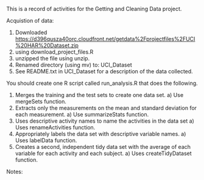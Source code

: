 This is a record of activities for the Getting and Cleaning Data project.

Acquistion of data:
 
  1) Downloaded  https://d396qusza40orc.cloudfront.net/getdata%2Fprojectfiles%2FUCI%20HAR%20Dataset.zip 
  2) using download_project_files.R
  3) unzipped the file using unzip.
  4) Renamed directory (using mv) to: UCI_Dataset
  5) See README.txt in UCI_Dataset for a description of the data collected.

You should create one R script called run_analysis.R that does the following. 
  1) Merges the training and the test sets to create one data set.
    a) Use mergeSets function.
  2) Extracts only the measurements on the mean and standard deviation for each measurement. 
    a) Use summarizeStats function.
  3) Uses descriptive activity names to name the activities in the data set
    a) Uses renameActivities function.
  4) Appropriately labels the data set with descriptive variable names. 
    a) Uses labelData function.
  5) Creates a second, independent tidy data set with the average of each variable for each activity and each subject. 
    a) Uses createTidyDataset function.


Notes:

